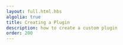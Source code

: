 ```yaml
---
layout: full.html.hbs
algolia: true
title: Creating a Plugin
description: how to create a custom plugin
order: 200
---
```

